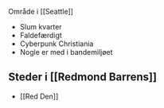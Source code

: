 Område i [[Seattle]]

- Slum kvarter
- Faldefærdigt
- Cyberpunk Christiania
- Nogle er med i bandemiljøet

## Steder i [[Redmond Barrens]]

- [[Red Den]]
